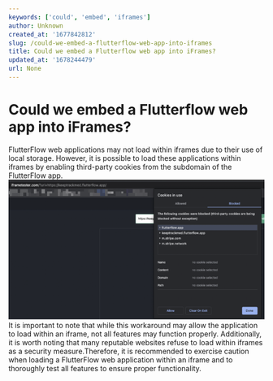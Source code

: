 ```yaml
---
keywords: ['could', 'embed', 'iframes']
author: Unknown
created_at: '1677842812'
slug: /could-we-embed-a-flutterflow-web-app-into-iframes
title: Could we embed a Flutterflow web app into iFrames?
updated_at: '1678244479'
url: None
---
```

# Could we embed a Flutterflow web app into iFrames?

FlutterFlow web applications may not load within iframes due to their use of local storage. However, it is possible to load these applications within iframes by enabling third-party cookies from the subdomain of the FlutterFlow app.​
![](../assets/20250430121251224097.png)It is important to note that while this workaround may allow the application to load within an iframe, not all features may function properly. Additionally, it is worth noting that many reputable websites refuse to load within iframes as a security measure.Therefore, it is recommended to exercise caution when loading a FlutterFlow web application within an iframe and to thoroughly test all features to ensure proper functionality.